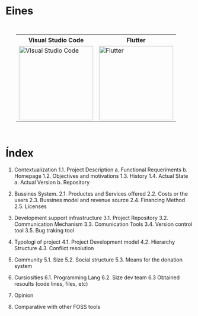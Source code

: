 <!-- TITLE: 1. Home -->
<!-- SUBTITLE: A quick summary of Home -->

# Eines

<div style="padding: 2em">
 <table style="margin: auto">
  <tr>
    <th> Visual Studio Code</th>
    <th>Flutter</th>
  </tr>
  <tr>
    <td> <a href="https://wiki-js-epl.herokuapp.com/visual-studio-code"><img width="200" alt="VIsual Studio Code" src="https://mospaw.com/wp-content/uploads/2018/07/Visual_Studio_code_logo-274x300.png"></a> </td>
    <td><a href="https://wiki-js-epl.herokuapp.com/flutter"><img width="200" alt="Flutter" src="https://cdn-images-1.medium.com/max/1200/1*5-aoK8IBmXve5whBQM90GA.png"></a>
</td>
  </tr>
</table> 
</div>

# Índex
1. Contextualization
	1.1. Project Description
        a. Functional Requeriments
				b. Homepage
	1.2. Objectives and motivations
    1.3. History
    1.4. Actual State
        a. Actual Version
        b. Repository 

2. Bussines System.
    2.1. Productes and Services offered
    2.2. Costs or the users
    2.3. Bussines model and revenue source
    2.4. Financing Method
    2.5. Licenses

3. Development support infrastructure
    3.1. Project Repository
    3.2. Communication Mechanism
    3.3. Comunication Tools
    3.4. Version control tool
    3.5. Bug traking tool

4. Typologi of project
    4.1. Project Development model
    4.2. Hierarchy Structure
    4.3. Conflict resolution

5. Community
    5.1. Size
    5.2. Social structure
    5.3. Means for the donation system

6. Cursiosities
    6.1. Programming Lang
    6.2. Size dev team
    6.3 Obtained resoults (code lines, files, etc)

7. Opinion
8. Comparative with other FOSS tools